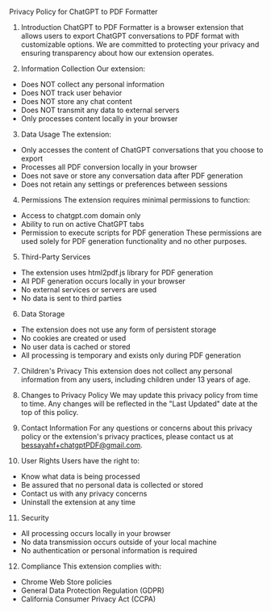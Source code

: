 Privacy Policy for ChatGPT to PDF Formatter

1. Introduction
ChatGPT to PDF Formatter is a browser extension that allows users to export ChatGPT conversations to PDF format with customizable options. We are committed to protecting your privacy and ensuring transparency about how our extension operates.

2. Information Collection
Our extension:
- Does NOT collect any personal information
- Does NOT track user behavior
- Does NOT store any chat content
- Does NOT transmit any data to external servers
- Only processes content locally in your browser

3. Data Usage
The extension:
- Only accesses the content of ChatGPT conversations that you choose to export
- Processes all PDF conversion locally in your browser
- Does not save or store any conversation data after PDF generation
- Does not retain any settings or preferences between sessions

4. Permissions
The extension requires minimal permissions to function:
- Access to chatgpt.com domain only
- Ability to run on active ChatGPT tabs
- Permission to execute scripts for PDF generation
These permissions are used solely for PDF generation functionality and no other purposes.

5. Third-Party Services
- The extension uses html2pdf.js library for PDF generation
- All PDF generation occurs locally in your browser
- No external services or servers are used
- No data is sent to third parties

6. Data Storage
- The extension does not use any form of persistent storage
- No cookies are created or used
- No user data is cached or stored
- All processing is temporary and exists only during PDF generation

7. Children's Privacy
This extension does not collect any personal information from any users, including children under 13 years of age.

8. Changes to Privacy Policy
We may update this privacy policy from time to time. Any changes will be reflected in the "Last Updated" date at the top of this policy.

9. Contact Information
For any questions or concerns about this privacy policy or the extension's privacy practices, please contact us at bessayahf+chatgptPDF@gmail.com.

10. User Rights
Users have the right to:
- Know what data is being processed
- Be assured that no personal data is collected or stored
- Contact us with any privacy concerns
- Uninstall the extension at any time

11. Security
- All processing occurs locally in your browser
- No data transmission occurs outside of your local machine
- No authentication or personal information is required

12. Compliance
This extension complies with:
- Chrome Web Store policies
- General Data Protection Regulation (GDPR)
- California Consumer Privacy Act (CCPA)
